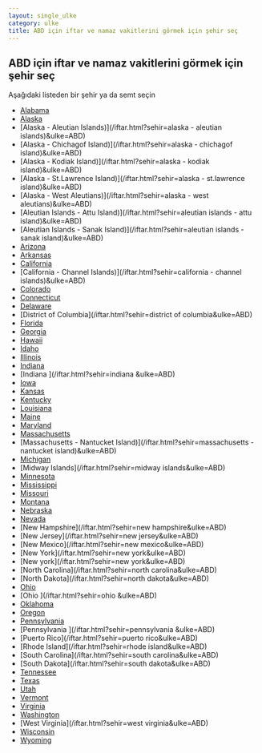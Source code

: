 ```yaml
---
layout: single_ulke
category: ulke
title: ABD için iftar ve namaz vakitlerini görmek için şehir seç
---
```



## ABD için iftar ve namaz vakitlerini görmek için şehir seç

Aşağıdaki listeden bir şehir ya da semt seçin


* [Alabama](/iftar.html?sehir=alabama&ulke=ABD)
* [Alaska](/iftar.html?sehir=alaska&ulke=ABD)
* [Alaska - Aleutian Islands)](/iftar.html?sehir=alaska - aleutian islands)&ulke=ABD)
* [Alaska - Chichagof Island)](/iftar.html?sehir=alaska - chichagof island)&ulke=ABD)
* [Alaska - Kodiak Island)](/iftar.html?sehir=alaska - kodiak island)&ulke=ABD)
* [Alaska - St.Lawrence Island)](/iftar.html?sehir=alaska - st.lawrence island)&ulke=ABD)
* [Alaska - West Aleutians)](/iftar.html?sehir=alaska - west aleutians)&ulke=ABD)
* [Aleutian Islands - Attu Island)](/iftar.html?sehir=aleutian islands - attu island)&ulke=ABD)
* [Aleutian Islands - Sanak Island)](/iftar.html?sehir=aleutian islands - sanak island)&ulke=ABD)
* [Arizona](/iftar.html?sehir=arizona&ulke=ABD)
* [Arkansas](/iftar.html?sehir=arkansas&ulke=ABD)
* [California](/iftar.html?sehir=california&ulke=ABD)
* [California - Channel Islands)](/iftar.html?sehir=california - channel islands)&ulke=ABD)
* [Colorado](/iftar.html?sehir=colorado&ulke=ABD)
* [Connecticut](/iftar.html?sehir=connecticut&ulke=ABD)
* [Delaware](/iftar.html?sehir=delaware&ulke=ABD)
* [District of Columbia](/iftar.html?sehir=district of columbia&ulke=ABD)
* [Florida](/iftar.html?sehir=florida&ulke=ABD)
* [Georgia](/iftar.html?sehir=georgia&ulke=ABD)
* [Hawaii](/iftar.html?sehir=hawaii&ulke=ABD)
* [Idaho](/iftar.html?sehir=idaho&ulke=ABD)
* [Illinois](/iftar.html?sehir=illinois&ulke=ABD)
* [Indiana](/iftar.html?sehir=indiana&ulke=ABD)
* [Indiana ](/iftar.html?sehir=indiana &ulke=ABD)
* [Iowa](/iftar.html?sehir=iowa&ulke=ABD)
* [Kansas](/iftar.html?sehir=kansas&ulke=ABD)
* [Kentucky](/iftar.html?sehir=kentucky&ulke=ABD)
* [Louisiana](/iftar.html?sehir=louisiana&ulke=ABD)
* [Maine](/iftar.html?sehir=maine&ulke=ABD)
* [Maryland](/iftar.html?sehir=maryland&ulke=ABD)
* [Massachusetts](/iftar.html?sehir=massachusetts&ulke=ABD)
* [Massachusetts - Nantucket Island)](/iftar.html?sehir=massachusetts - nantucket island)&ulke=ABD)
* [Michigan](/iftar.html?sehir=michigan&ulke=ABD)
* [Midway Islands](/iftar.html?sehir=midway islands&ulke=ABD)
* [Minnesota](/iftar.html?sehir=minnesota&ulke=ABD)
* [Mississippi](/iftar.html?sehir=mississippi&ulke=ABD)
* [Missouri](/iftar.html?sehir=missouri&ulke=ABD)
* [Montana](/iftar.html?sehir=montana&ulke=ABD)
* [Nebraska](/iftar.html?sehir=nebraska&ulke=ABD)
* [Nevada](/iftar.html?sehir=nevada&ulke=ABD)
* [New Hampshire](/iftar.html?sehir=new hampshire&ulke=ABD)
* [New Jersey](/iftar.html?sehir=new jersey&ulke=ABD)
* [New Mexico](/iftar.html?sehir=new mexico&ulke=ABD)
* [New York](/iftar.html?sehir=new york&ulke=ABD)
* [New york](/iftar.html?sehir=new york&ulke=ABD)
* [North Carolina](/iftar.html?sehir=north carolina&ulke=ABD)
* [North Dakota](/iftar.html?sehir=north dakota&ulke=ABD)
* [Ohio](/iftar.html?sehir=ohio&ulke=ABD)
* [Ohio ](/iftar.html?sehir=ohio &ulke=ABD)
* [Oklahoma](/iftar.html?sehir=oklahoma&ulke=ABD)
* [Oregon](/iftar.html?sehir=oregon&ulke=ABD)
* [Pennsylvania](/iftar.html?sehir=pennsylvania&ulke=ABD)
* [Pennsylvania ](/iftar.html?sehir=pennsylvania &ulke=ABD)
* [Puerto Rico](/iftar.html?sehir=puerto rico&ulke=ABD)
* [Rhode Island](/iftar.html?sehir=rhode island&ulke=ABD)
* [South Carolina](/iftar.html?sehir=south carolina&ulke=ABD)
* [South Dakota](/iftar.html?sehir=south dakota&ulke=ABD)
* [Tennessee](/iftar.html?sehir=tennessee&ulke=ABD)
* [Texas](/iftar.html?sehir=texas&ulke=ABD)
* [Utah](/iftar.html?sehir=utah&ulke=ABD)
* [Vermont](/iftar.html?sehir=vermont&ulke=ABD)
* [Virginia](/iftar.html?sehir=virginia&ulke=ABD)
* [Washington](/iftar.html?sehir=washington&ulke=ABD)
* [West Virginia](/iftar.html?sehir=west virginia&ulke=ABD)
* [Wisconsin](/iftar.html?sehir=wisconsin&ulke=ABD)
* [Wyoming](/iftar.html?sehir=wyoming&ulke=ABD)
